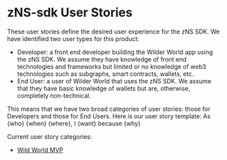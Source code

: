 # zNS-sdk User Stories

These user stories define the desired user experience for the zNS SDK. We have identified two user types for this product:

- Developer: a front end developer building the Wilder World app using the zNS SDK. We assume they have knowledge of front end technologies and frameworks but limited or no knowledge of web3 technologies such as subgraphs, smart contracts, wallets, etc.
- End User: a user of Wilder World that uses the zNS SDK. We assume that they have basic knowledge of wallets but are, otherwise, completely non-technical.

This means that we have two broad categories of user stories: those for Developers and those for End Users.
Here is our user story template:
As {who} {when} {where}, I {want} because {why}

Current user story categories:
- [Wild World MVP](wilderWorldMvp.md)